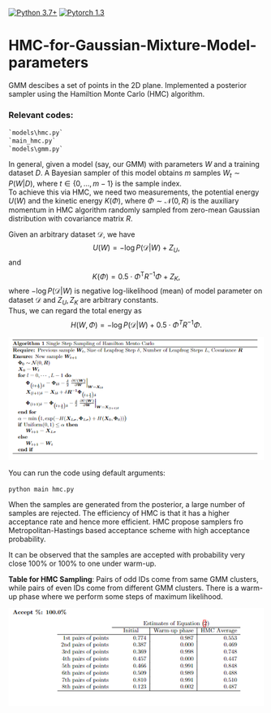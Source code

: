 [![Python 3.7+](https://img.shields.io/badge/python-3.7+-blue.svg)](https://www.python.org/downloads/release/python-376/)
[![Pytorch 1.3](https://img.shields.io/badge/pytorch-1.3.1-blue.svg)](https://pytorch.org/)
# HMC-for-Gaussian-Mixture-Model-parameters
GMM descibes a set of points in the 2D plane. Implemented a posterior sampler using the Hamiltion Monte Carlo (HMC) algorithm.


### Relevant codes:
    `models\hmc.py`
    `main_hmc.py` 
    `models\gmm.py` 
    
  In general, given a model (say, our GMM) with parameters  $W$ and a training dataset $D$.
A Bayesian sampler of this model obtains $m$ samples $W_{t} \sim P(W|D)$, where $t \in \{0,\ldots,m-1\}$ is the sample index. <br />
To achieve this via HMC, we need two measurements, the potential energy $U(W)$
and the kinetic energy $K(\Phi)$, where $\Phi \sim \mathcal{N}(0, R)$ is the
auxiliary momentum in HMC algorithm randomly sampled from zero-mean Gaussian
distribution with covariance matrix $R$. <br />

Given an arbitrary dataset $\mathcal{D}$, we have $$U(W) = -\log P(\mathcal{D}|W) + Z_{U},$$ and $$K(\Phi) = 0.5 \cdot \Phi^\mathsf{T} R^{-1} \Phi + Z_{K},$$ where $-\log P(\mathcal{D}|W)$ is negative
log-likelihood (mean) of model parameter on dataset $\mathcal{D}$ and $Z_{U},
Z_{K}$ are arbitrary constants. <br />
Thus, we can regard the total energy as $$H(W, \Phi) = -\log P(\mathcal{D}|W) + 0.5 \cdot \Phi^{T} R^{-1} \Phi.$$

![plot](https://github.com/Sowmya-Iyer/HMC-for-Gaussian-Mixture-Model-parameters/blob/main/figures/HMC_alg.png)

 You can run the code using default arguments:
 
 `python main hmc.py`
 
When the samples are generated from the posterior, a large number of samples are rejected. The
efficiency of HMC is that it has a higher acceptance rate and hence more efficient.
HMC propose samplers fro Metropolitan-Hastings based acceptance scheme with high acceptance probability.

It can be observed that the samples are accepted with probability very close 100% or 100% to one under warm-up.
 
 **Table for HMC Sampling**: Pairs of odd IDs come from same GMM clusters, while pairs of
even IDs come from different GMM clusters. There is a warm-up phase where we perform some steps of
maximum likelihood.

![results](https://github.com/Sowmya-Iyer/HMC-for-Gaussian-Mixture-Model-parameters/blob/main/figures/HMC%20result.png)



    
